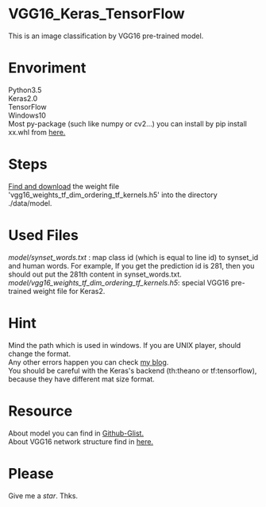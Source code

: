 VGG16_Keras_TensorFlow
====  
This is an image classification by VGG16 pre-trained model.
# Envoriment #
Python3.5<br />
Keras2.0<br />
TensorFlow<br />
Windows10<br />
Most py-package (such like numpy or cv2...) you can install by pip install xx.whl from [here.](http://www.lfd.uci.edu/~gohlke/pythonlibs/ "pythonlibs")  

# Steps #
[Find and download](https://github.com/fchollet/deep-learning-models/releases)
the weight file 'vgg16_weights_tf_dim_ordering_tf_kernels.h5' into the
directory ./data/model.
  
# Used Files #
_model/synset_words.txt_ : map class id (which is equal to line id) to synset_id and human words.
		   For example, If you get the prediction id is 281, then you should out put the 281th content in                 synset_words.txt.
_model/vgg16_weights_tf_dim_ordering_tf_kernels.h5_: special VGG16 pre-trained weight file for Keras2.

# Hint #
Mind the path which is used in windows. If you are UNIX player, should change the format.<br />
Any other errors happen you can check [my blog](http://www.cnblogs.com/luntai/p/6786500.html "轮胎的博客").<br />
You should be careful with the Keras's backend (th:theano or tf:tensorflow), because they have different mat size format.<br />
  
# Resource #
About model you can find in [Github-Glist.](https://gist.github.com/baraldilorenzo/07d7802847aaad0a35d3)<br />
About VGG16 network structure find in [here.](http://ethereon.github.io/netscope/#/gist/dc5003de6943ea5a6b8b)<br />

# Please #
Give me a *star*. Thks.
